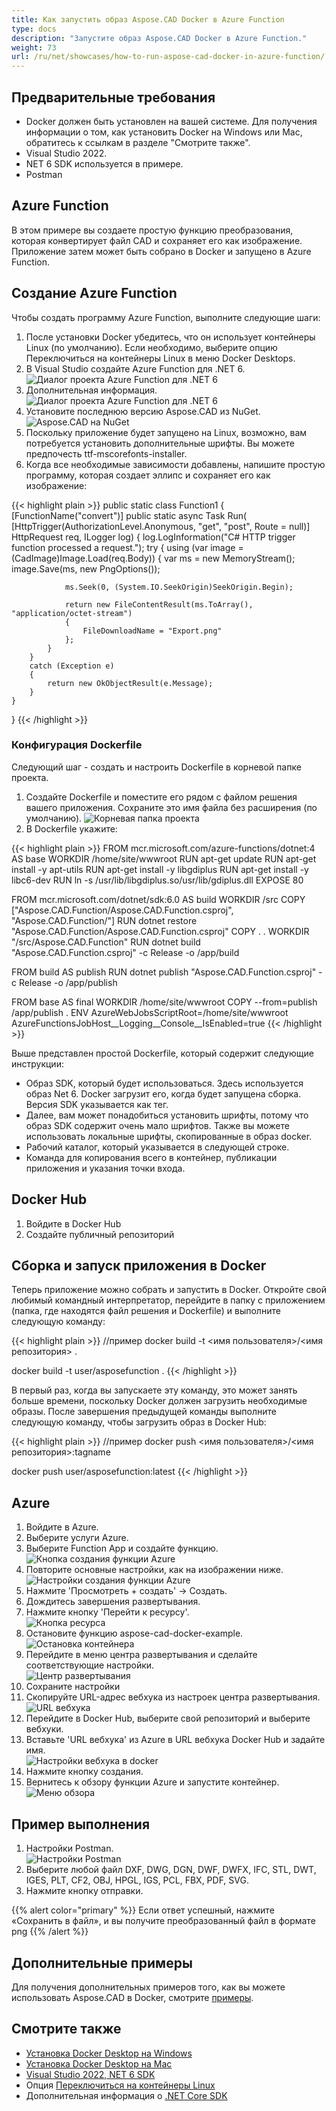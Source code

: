 ```yaml
---
title: Как запустить образ Aspose.CAD Docker в Azure Function
type: docs
description: "Запустите образ Aspose.CAD Docker в Azure Function."
weight: 73
url: /ru/net/showcases/how-to-run-aspose-cad-docker-in-azure-function/
---
```


## Предварительные требования
- Docker должен быть установлен на вашей системе. Для получения информации о том, как установить Docker на Windows или Mac, обратитесь к ссылкам в разделе "Смотрите также".
- Visual Studio 2022.
- NET 6 SDK используется в примере.
- Postman

## Azure Function

В этом примере вы создаете простую функцию преобразования, которая конвертирует файл CAD и сохраняет его как изображение. Приложение затем может быть собрано в Docker и запущено в Azure Function.

## Создание Azure Function

Чтобы создать программу Azure Function, выполните следующие шаги:
1. После установки Docker убедитесь, что он использует контейнеры Linux (по умолчанию). Если необходимо, выберите опцию Переключиться на контейнеры Linux в меню Docker Desktops.
1. В Visual Studio создайте Azure Function для .NET 6.<br>
![Диалог проекта Azure Function для .NET 6](/cad/_assets/showcases/azure/Create-project.png)<br>
1. Дополнительная информация.<br>
![Диалог проекта Azure Function для .NET 6](/cad/_assets/showcases/azure/Additional-information.png)<br>
1. Установите последнюю версию Aspose.CAD из NuGet.<br>
![Aspose.CAD на NuGet](/cad/_assets/showcases/azure/NuGet.png)<br>
1. Поскольку приложение будет запущено на Linux, возможно, вам потребуется установить дополнительные шрифты. Вы можете предпочесть ttf-mscorefonts-installer.
1. Когда все необходимые зависимости добавлены, напишите простую программу, которая создает эллипс и сохраняет его как изображение:<br>

{{< highlight plain >}}
public static class Function1
{
    [FunctionName("convert")]
    public static async Task<IActionResult> Run(
        [HttpTrigger(AuthorizationLevel.Anonymous, "get", "post", Route = null)] HttpRequest req,
        ILogger log)
    {
        log.LogInformation("C# HTTP trigger function processed a request.");
        try
        {
            using (var image = (CadImage)Image.Load(req.Body))
            {
                var ms = new MemoryStream();
                image.Save(ms, new PngOptions());

                ms.Seek(0, (System.IO.SeekOrigin)SeekOrigin.Begin);

                return new FileContentResult(ms.ToArray(), "application/octet-stream")
                {
                    FileDownloadName = "Export.png"
                };
            }
        }
        catch (Exception e)
        {
            return new OkObjectResult(e.Message);
        }
    }
}
{{< /highlight >}}

### Конфигурация Dockerfile

Следующий шаг - создать и настроить Dockerfile в корневой папке проекта.

1. Создайте Dockerfile и поместите его рядом с файлом решения вашего приложения. Сохраните это имя файла без расширения (по умолчанию).
![Корневая папка проекта](/cad/_assets/showcases/azure/root-folder.png)<br>
1. В Dockerfile укажите:

{{< highlight plain >}}
FROM mcr.microsoft.com/azure-functions/dotnet:4 AS base
WORKDIR /home/site/wwwroot
RUN apt-get update
RUN apt-get install -y apt-utils
RUN apt-get install -y libgdiplus
RUN apt-get install -y libc6-dev 
RUN ln -s /usr/lib/libgdiplus.so/usr/lib/gdiplus.dll
EXPOSE 80

FROM mcr.microsoft.com/dotnet/sdk:6.0 AS build
WORKDIR /src
COPY ["Aspose.CAD.Function/Aspose.CAD.Function.csproj", "Aspose.CAD.Function/"]
RUN dotnet restore "Aspose.CAD.Function/Aspose.CAD.Function.csproj"
COPY . .
WORKDIR "/src/Aspose.CAD.Function"
RUN dotnet build "Aspose.CAD.Function.csproj" -c Release -o /app/build

FROM build AS publish
RUN dotnet publish "Aspose.CAD.Function.csproj" -c Release -o /app/publish

FROM base AS final
WORKDIR /home/site/wwwroot
COPY --from=publish /app/publish .
ENV AzureWebJobsScriptRoot=/home/site/wwwroot \
    AzureFunctionsJobHost__Logging__Console__IsEnabled=true
{{< /highlight >}}

Выше представлен простой Dockerfile, который содержит следующие инструкции:

- Образ SDK, который будет использоваться. Здесь используется образ Net 6. Docker загрузит его, когда будет запущена сборка. Версия SDK указывается как тег.
- Далее, вам может понадобиться установить шрифты, потому что образ SDK содержит очень мало шрифтов. Также вы можете использовать локальные шрифты, скопированные в образ docker.
- Рабочий каталог, который указывается в следующей строке.
- Команда для копирования всего в контейнер, публикации приложения и указания точки входа.

## Docker Hub
1. Войдите в Docker Hub
1. Создайте публичный репозиторий

## Сборка и запуск приложения в Docker

Теперь приложение можно собрать и запустить в Docker. Откройте свой любимый командный интерпретатор, перейдите в папку с приложением (папка, где находятся файл решения и Dockerfile) и выполните следующую команду:

{{< highlight plain >}}
//пример
docker build -t <имя пользователя>/<имя репозитория> .

docker build -t user/asposefunction .
{{< /highlight >}}

В первый раз, когда вы запускаете эту команду, это может занять больше времени, поскольку Docker должен загрузить необходимые образы. После завершения предыдущей команды выполните следующую команду, чтобы загрузить образ в Docker Hub:

{{< highlight plain >}}
//пример
docker push <имя пользователя>/<имя репозитория>:tagname

docker push user/asposefunction:latest
{{< /highlight >}}

## Azure

1. Войдите в Azure.
1. Выберите услуги Azure.
1. Выберите Function App и создайте функцию.<br>
![Кнопка создания функции Azure](/cad/_assets/showcases/azure/create-function.png)<br>
1. Повторите основные настройки, как на изображении ниже.<br>
![Настройки создания функции Azure](/cad/_assets/showcases/azure/create-function-setting.png)<br>
1. Нажмите 'Просмотреть + создать' -> Создать.
1. Дождитесь завершения развертывания.
1. Нажмите кнопку 'Перейти к ресурсу'.<br>
![Кнопка ресурса](/cad/_assets/showcases/azure/go-to-resource.png)<br>
1. Остановите функцию aspose-cad-docker-example.<br>
![Остановка контейнера](/cad/_assets/showcases/azure/stop-container.png)<br>
1. Перейдите в меню центра развертывания и сделайте соответствующие настройки.<br>
![Центр развертывания](/cad/_assets/showcases/azure/deployment-center.png)<br>
1. Сохраните настройки
1. Скопируйте URL-адрес вебхука из настроек центра развертывания.<br>
![URL вебхука](/cad/_assets/showcases/azure/webhook-url.png)<br>
1. Перейдите в Docker Hub, выберите свой репозиторий и выберите вебхуки.
1. Вставьте 'URL вебхука' из Azure в URL вебхука Docker Hub и задайте имя.<br>
![Настройки вебхука в docker](/cad/_assets/showcases/azure/webhook.png)<br>
1. Нажмите кнопку создания.
1. Вернитесь к обзору функции Azure и запустите контейнер.<br>
![Меню обзора](/cad/_assets/showcases/azure/overview.png)<br>

## Пример выполнения

1. Настройки Postman.<br>
![Настройки Postman](/cad/_assets/showcases/azure/postman-settings.png)<br>
1. Выберите любой файл DXF, DWG, DGN, DWF, DWFX, IFC, STL, DWT, IGES, PLT, CF2, OBJ, HPGL, IGS, PCL, FBX, PDF, SVG.
1. Нажмите кнопку отправки.

{{% alert color="primary" %}} 
Если ответ успешный, нажмите «Сохранить в файл», и вы получите преобразованный файл в формате png
{{% /alert %}}

## Дополнительные примеры

Для получения дополнительных примеров того, как вы можете использовать Aspose.CAD в Docker, смотрите [примеры](https://github.com/aspose-cad/Aspose.CAD-Documentation).


## Смотрите также

- [Установка Docker Desktop на Windows](https://docs.docker.com/docker-for-windows/install/)
- [Установка Docker Desktop на Mac](https://docs.docker.com/docker-for-mac/install/)
- [Visual Studio 2022, NET 6 SDK](https://docs.microsoft.com/en-us/dotnet/core/install/windows?tabs=net60#dependencies)
- Опция [Переключиться на контейнеры Linux](https://docs.docker.com/docker-for-windows/#switch-between-windows-and-linux-containers)
- Дополнительная информация о [.NET Core SDK](https://hub.docker.com/_/microsoft-dotnet-sdk)

